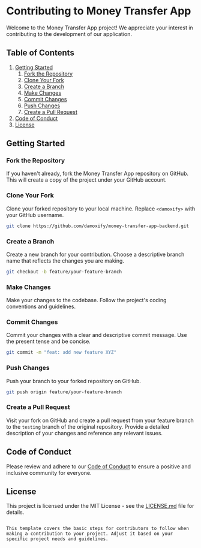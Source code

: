 # Contributing to Money Transfer App

Welcome to the Money Transfer App project! We appreciate your interest in contributing to the development of our application.

## Table of Contents

1. [Getting Started](#getting-started)
    1. [Fork the Repository](#fork-the-repository)
    2. [Clone Your Fork](#clone-your-fork)
    3. [Create a Branch](#create-a-branch)
    4. [Make Changes](#make-changes)
    5. [Commit Changes](#commit-changes)
    6. [Push Changes](#push-changes)
    7. [Create a Pull Request](#create-a-pull-request)
2. [Code of Conduct](#code-of-conduct)
3. [License](#license)

## Getting Started

### Fork the Repository

If you haven't already, fork the Money Transfer App repository on GitHub. This will create a copy of the project under your GitHub account.

### Clone Your Fork

Clone your forked repository to your local machine. Replace `<damoxify>` with your GitHub username.

```bash
git clone https://github.com/damoxify/money-transfer-app-backend.git
```

### Create a Branch

Create a new branch for your contribution. Choose a descriptive branch name that reflects the changes you are making.

```bash
git checkout -b feature/your-feature-branch
```

### Make Changes

Make your changes to the codebase. Follow the project's coding conventions and guidelines.

### Commit Changes

Commit your changes with a clear and descriptive commit message. Use the present tense and be concise.

```bash
git commit -m "feat: add new feature XYZ"
```

### Push Changes

Push your branch to your forked repository on GitHub.

```bash
git push origin feature/your-feature-branch
```

### Create a Pull Request

Visit your fork on GitHub and create a pull request from your feature branch to the `testing` branch of the original repository. Provide a detailed description of your changes and reference any relevant issues.

## Code of Conduct

Please review and adhere to our [Code of Conduct](CODE_OF_CONDUCT.md) to ensure a positive and inclusive community for everyone.

## License

This project is licensed under the MIT License - see the [LICENSE.md](LICENSE.md) file for details.
```

This template covers the basic steps for contributors to follow when making a contribution to your project. Adjust it based on your specific project needs and guidelines.